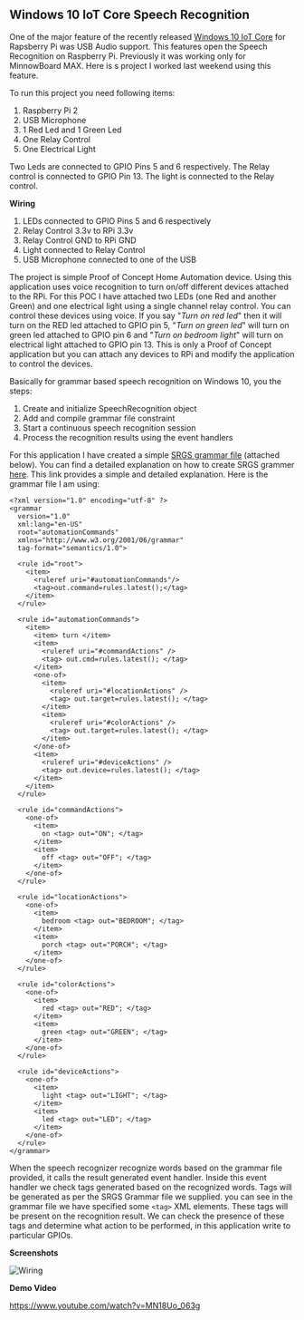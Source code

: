 Windows 10 IoT Core Speech Recognition
--------------------------------------

One of the major feature of the recently released [Windows 10 IoT Core](http://ms-iot.github.io/content/en-US/Downloads.htm) for Rapsberry Pi was USB Audio support. This features open the Speech Recognition on Raspberry Pi. Previously it was working only for MinnowBoard MAX. Here is s project I worked last weekend using this feature.

To run this project you need following items:

1. Raspberry Pi 2
2. USB Microphone
3. 1 Red Led and 1 Green Led
4. One Relay Control
5. One Electrical Light

Two Leds are connected to GPIO Pins 5 and 6 respectively. The Relay control is connected to GPIO Pin 13. The light is connected to the Relay control.

**Wiring**

1. LEDs connected to GPIO Pins 5 and 6 respectively
2. Relay Control 3.3v to RPi 3.3v
3. Relay Control GND to RPi GND
4. Light connected to Relay Control
5. USB Microphone connected to one of the USB

The project is simple Proof of Concept Home Automation device. Using this application uses voice recognition to turn on/off different devices attached to the RPi. For this POC I have attached two LEDs (one Red and another Green) and one electrical light using a single channel relay control. You can control these devices using voice. If you say "*Turn on red led*" then it will turn on the RED led attached to GPIO pin 5, "*Turn on green led*" will turn on green led attached to GPIO pin 6 and "*Turn on bedroom light*" will turn on electrical light attached to GPIO pin 13. This is only a Proof of Concept application but you can attach  any devices to RPi and modify the application to control the devices.

Basically for grammar based speech recognition on Windows 10, you the steps:

1. Create and initialize SpeechRecognition object
2. Add and compile grammar file constraint
3. Start a continuous speech recognition session
4. Process the recognition results using the event handlers 

For this application I have created a simple [SRGS grammar file](http://www.w3.org/TR/speech-grammar/) (attached below). You can find a detailed explanation on how to create SRGS grammer [here](https://msdn.microsoft.com/en-us/library/hh361658). This link provides a simple and detailed explanation. Here is the grammar file I am using:

    <?xml version="1.0" encoding="utf-8" ?>
    <grammar
      version="1.0"
      xml:lang="en-US"
      root="automationCommands"
      xmlns="http://www.w3.org/2001/06/grammar"
      tag-format="semantics/1.0">
    
      <rule id="root">
        <item>
          <ruleref uri="#automationCommands"/>
          <tag>out.command=rules.latest();</tag>
        </item>
      </rule>
    
      <rule id="automationCommands">
        <item>
          <item> turn </item>
          <item>
            <ruleref uri="#commandActions" />
            <tag> out.cmd=rules.latest(); </tag>
          </item>
          <one-of>
            <item>
              <ruleref uri="#locationActions" />
              <tag> out.target=rules.latest(); </tag>
            </item>
            <item>
              <ruleref uri="#colorActions" />
              <tag> out.target=rules.latest(); </tag>
            </item>
          </one-of>
          <item>
            <ruleref uri="#deviceActions" />
            <tag> out.device=rules.latest(); </tag>
          </item>
        </item>
      </rule>
    
      <rule id="commandActions">
        <one-of>
          <item>
            on <tag> out="ON"; </tag>
          </item>
          <item>
            off <tag> out="OFF"; </tag>
          </item>
        </one-of>
      </rule>
    
      <rule id="locationActions">
        <one-of>
          <item>
            bedroom <tag> out="BEDROOM"; </tag>
          </item>
          <item>
            porch <tag> out="PORCH"; </tag>
          </item>
        </one-of>
      </rule>
    
      <rule id="colorActions">
        <one-of>
          <item>
            red <tag> out="RED"; </tag>
          </item>
          <item>
            green <tag> out="GREEN"; </tag>
          </item>
        </one-of>
      </rule>
    
      <rule id="deviceActions">
        <one-of>
          <item>
            light <tag> out="LIGHT"; </tag>
          </item>
          <item>
            led <tag> out="LED"; </tag>
          </item>
        </one-of>
      </rule>
    </grammar>

When the speech recognizer recognize words based on the grammar file provided, it calls the result generated event handler. Inside this event handler we check tags generated based on the recognized words. Tags will be generated as per the SRGS Grammar file we supplied. you can see in the grammar file we have specified some `<tag>` XML elements. These tags will be present on the recognition result. We can check the presence of these tags and determine what action to be performed, in this application write to particular GPIOs.

**Screenshots**

![Wiring](https://raw.githubusercontent.com/krvarma/RPiVoice/master/images/wiring.JPG)

**Demo Video**

https://www.youtube.com/watch?v=MN18Uo_063g